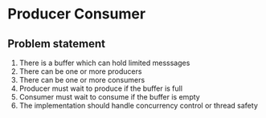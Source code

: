 # Producer Consumer
## Problem statement 
1. There is a buffer which can hold limited messsages
2. There can be one or more producers
3. There can be one or more consumers
4. Producer must wait to produce if the buffer is full
5. Consumer must wait to consume if the buffer is empty
6. The implementation should handle concurrency control or thread safety
